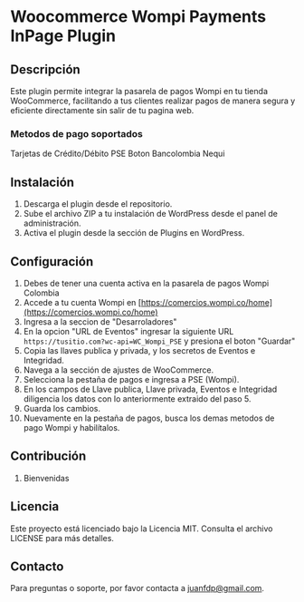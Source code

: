 # Woocommerce Wompi Payments InPage Plugin

## Descripción
Este plugin permite integrar la pasarela de pagos Wompi en tu tienda WooCommerce, facilitando a tus clientes realizar pagos de manera segura y eficiente directamente sin salir de tu pagina web.

### Metodos de pago soportados
Tarjetas de Crédito/Débito
PSE
Boton Bancolombia
Nequi

## Instalación
1. Descarga el plugin desde el repositorio.
2. Sube el archivo ZIP a tu instalación de WordPress desde el panel de administración.
3. Activa el plugin desde la sección de Plugins en WordPress.

## Configuración
1. Debes de tener una cuenta activa en la pasarela de pagos Wompi Colombia
2. Accede a tu cuenta Wompi en [https://comercios.wompi.co/home](https://comercios.wompi.co/home)
3. Ingresa a la seccion de "Desarroladores"
4. En la opcion "URL de Eventos" ingresar la siguiente URL `https://tusitio.com?wc-api=WC_Wompi_PSE` y presiona el boton "Guardar"
5. Copia las llaves publica y privada, y los secretos de Eventos e Integridad.
6. Navega a la sección de ajustes de WooCommerce.
7. Selecciona la pestaña de pagos e ingresa a PSE (Wompi).
8. En los campos de Llave publica, Llave privada, Eventos e Integridad diligencia los datos con lo anteriormente extraido del paso 5.
9. Guarda los cambios.
10. Nuevamente en la pestaña de pagos, busca los demas metodos de pago Wompi y habilítalos.

## Contribución
1. Bienvenidas

## Licencia
Este proyecto está licenciado bajo la Licencia MIT. Consulta el archivo LICENSE para más detalles.

## Contacto
Para preguntas o soporte, por favor contacta a [juanfdp@gmail.com](mailto:juanfdp@gmail.com).
